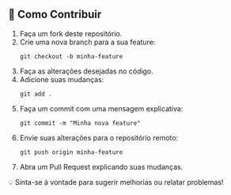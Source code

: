 <h2>🤝 <strong>Como Contribuir</strong></h2>
<ol>
  <li>Faça um fork deste repositório.</li>
  <li>Crie uma nova branch para a sua feature:
    <pre><code>git checkout -b minha-feature</code></pre>
  </li>
  <li>Faça as alterações desejadas no código.</li>
  <li>Adicione suas mudanças:
    <pre><code>git add .</code></pre>
  </li>
  <li>Faça um commit com uma mensagem explicativa:
    <pre><code>git commit -m "Minha nova feature"</code></pre>
  </li>
  <li>Envie suas alterações para o repositório remoto:
    <pre><code>git push origin minha-feature</code></pre>
  </li>
  <li>Abra um Pull Request explicando suas mudanças.</li>
</ol>
<p>💡 Sinta-se à vontade para sugerir melhorias ou relatar problemas!</p>
